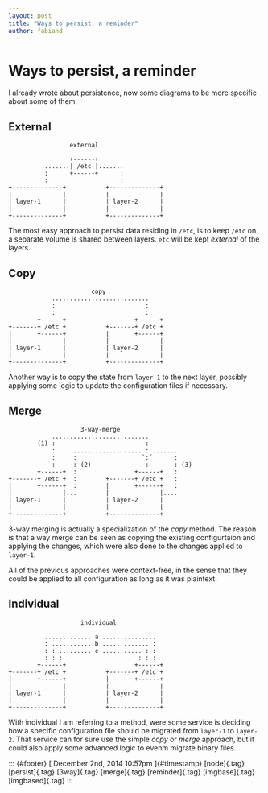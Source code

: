 ```yaml
---
layout: post
title: "Ways to persist, a reminder"
author: fabiand
---
```



Ways to persist, a reminder
===========================

I already wrote about persistence, now some diagrams to be more specific
about some of them:

External
--------

                     external

                     +------+
              .......| /etc |.......
              :      +------+      :
              :                    :
    +--------------+           +--------------+
    |              |           |              |
    | layer-1      |           | layer-2      |
    |              |           |              |
    +--------------+           +--------------+

The most easy approach to persist data residing in `/etc`, is to keep
`/etc` on a separate volume is shared between layers. `etc` will be kept
*external* of the layers.

Copy
----

                           copy
                ...........................
                :                         :
                :                         :
            +------+                   +------+
    +-------+ /etc +           +-------+ /etc +
    |       +------+           |       +------+
    |              |           |              |
    | layer-1      |           | layer-2      |
    |              |           |              |
    +--------------+           +--------------+

Another way is to copy the state from `layer-1` to the next layer,
possibly applying some logic to update the configuration files if
necessary.

Merge
-----

                        3-way-merge
                ...........................
            (1) :                         :
                :     ................... : .......
                :     :                  `:´      :
                :     : (2)               :       : (3)
            +------+  :                +------+   :
    +-------+ /etc +  :        +-------+ /etc +   :
    |       +------+  :        |       +------+   :
    |              |...        |              |....
    | layer-1      |           | layer-2      |
    |              |           |              |
    +--------------+           +--------------+

3-way merging is actually a specialization of the *copy* method. The
reason is that a way merge can be seen as copying the existing
configurtaion and applying the changes, which were also done to the
changes applied to `layer-1`.

All of the previous approaches were context-free, in the sense that they
could be applied to all configuration as long as it was plaintext.

Individual
----------

                        individual

              ............. a ...............
              : ........... b ............. :
              : : ......... c ........... : :
              : : :                     : : :
            +------+                   +------+
    +-------+ /etc +           +-------+ /etc +
    |       +------+           |       +------+
    |              |           |              |
    | layer-1      |           | layer-2      |
    |              |           |              |
    +--------------+           +--------------+

With individual I am referring to a method, were some service is
deciding how a specific configuration file should be migrated from
`layer-1` to `layer-2`. That service can for sure use the simple *copy*
or *merge* approach, but it could also apply some advanced logic to
evenm migrate binary files.

::: {#footer}
[ December 2nd, 2014 10:57pm ]{#timestamp} [node]{.tag} [persist]{.tag}
[3way]{.tag} [merge]{.tag} [reminder]{.tag} [imgbase]{.tag}
[imgbased]{.tag}
:::
